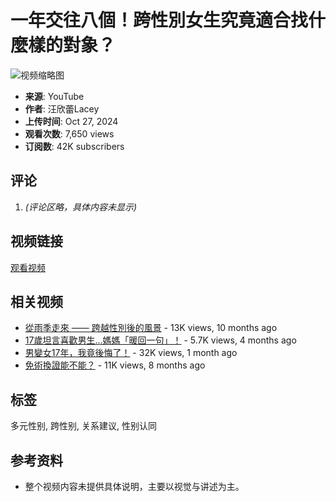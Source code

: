 # 一年交往八個！跨性別女生究竟適合找什麼樣的對象？

![视频缩略图](https://i.ytimg.com/vi/-nNvPvjrtUo/hqdefault.jpg?sqp=-oaymwEmCKgBEF5IWvKriqkDGQgBFQAAiEIYAdgBAeIBCggYEAIYBjgBQAE=&rs=AOn4CLAlCHtITZp97Y6LIZYLarKKRSqZIQ)

- **来源**: YouTube
- **作者**: 汪欣蕾Lacey
- **上传时间**: Oct 27, 2024
- **观看次数**: 7,650 views
- **订阅数**: 42K subscribers

## 评论
1. *(评论区略，具体内容未显示)*

## 视频链接
[观看视频](https://www.youtube.com/watch?v=-nNvPvjrtUo)

## 相关视频
- [從雨季走來 —— 跨越性別後的風景](https://www.youtube.com/watch?v=-nNvPvjrtUo) - 13K views, 10 months ago
- [17歲坦言喜歡男生...媽媽「暖回一句」！](https://www.youtube.com/watch?v=suC1MsIgW5M) - 5.7K views, 4 months ago
- [男變女17年，我竟後悔了！](https://www.youtube.com/watch?v=gAlk1Vgrx9w) - 32K views, 1 month ago
- [免術換證能不能？](https://www.youtube.com/watch?v=6UTYX9GDkL4) - 11K views, 8 months ago

## 标签
多元性别, 跨性别, 关系建议, 性别认同

## 参考资料
- 整个视频内容未提供具体说明，主要以视觉与讲述为主。